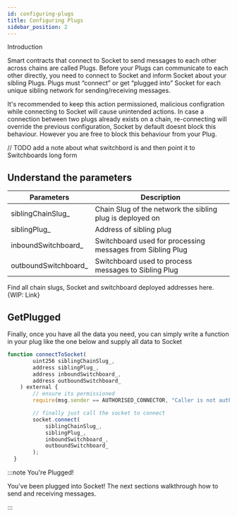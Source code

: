 ```yaml
---
id: configuring-plugs
title: Configuring Plugs
sidebar_position: 2
---
```

Introduction

Smart contracts that connect to Socket to send messages to each other across chains are called Plugs. Before your Plugs can communicate to each other directly, you need to connect to Socket and inform Socket about your sibling Plugs. Plugs must “connect” or get “plugged into” Socket for each unique sibling network for sending/receiving messages.  

It's recommended to keep this action permissioned, malicious configration while connecting to Socket will cause unintended actions. In case a connection between two plugs already exists on a chain, re-connecting will override the previous configuration, Socket by default doesnt block this behaviour. However you are free to block this behaviour from your Plug.

// TODO add a note about what switchbord is and then point it to Switchboards long form

## Understand the parameters
| Parameters | Description |
| --- | --- |
| siblingChainSlug_ | Chain Slug of the network the sibling plug is deployed on |
| siblingPlug_ | Address of sibling plug |
| inboundSwitchboard_ | Switchboard used for processing messages from Sibling Plug |
| outboundSwitchboard_ | Switchboard used to process messages to Sibling Plug |

Find all chain slugs, Socket and switchboard deployed addresses here. {WIP: Link}

## GetPlugged

Finally, once you have all the data you need, you can simply write a function in your plug like the one below and supply all data to Socket

```javascript
function connectToSocket(
        uint256 siblingChainSlug_,
        address siblingPlug_,
        address inboundSwitchboard_,
        address outboundSwitchboard_
    ) external {
        // ensure its permissioned
        require(msg.sender == AUTHORISED_CONNECTOR, "Caller is not authorised to make make connections");

        // finally just call the socket to connect 
        socket.connect(
            siblingChainSlug_,
            siblingPlug_,
            inboundSwitchboard_,
            outboundSwitchboard_
        );
  }
```


:::note You're Plugged!

You've been plugged into Socket! The next sections walkthrough how to send and receiving messages.

:::
